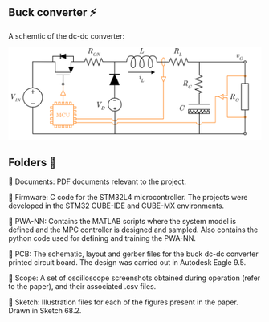 
## Buck converter :zap:

A schemtic of the dc-dc converter: 

![alt text](https://github.com/emilioMaddalena/MPCfit/blob/master/files/Sketch/buck.png)

## Folders :open_file_folder:

:open_file_folder: Documents: PDF documents relevant to the project.

:open_file_folder: Firmware: C code for the STM32L4 microcontroller. The projects were developed in the STM32 CUBE-IDE and CUBE-MX environments.

:open_file_folder: PWA-NN: Contains the MATLAB scripts where the system model is defined and the MPC controller is designed and sampled. Also contains the python code used for defining and training the PWA-NN.

:open_file_folder: PCB: The schematic, layout and gerber files for the buck dc-dc converter printed circuit board. The design was carried out in Autodesk Eagle 9.5.

:open_file_folder: Scope: A set of oscilloscope screenshots obtained during operation (refer to the paper), and their associated .csv files.

:open_file_folder: Sketch: Illustration files for each of the figures present in the paper. Drawn in Sketch 68.2.
